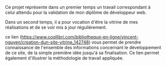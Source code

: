 Ce projet représente dans un premier temps un travail correspondant à celui attendu pour la validation de mon diplôme de développeur web.

Dans un second temps, il a pour vocation d'être la vitrine de mes réalisations et de se voir mis à jour régulièrement.

ce lien (https://www.coollibri.com/bibliotheque-en-ligne/vincent-nguyen/creation-dun-site-vitrine_142748) vous permet de prendre connaissance de l'ensemble des informations concernant le développement de ce site, de la simple première idée jusqu'à sa finalisation. Ce lien permet également d'illustrer la méthodologie de travail appliquée.


